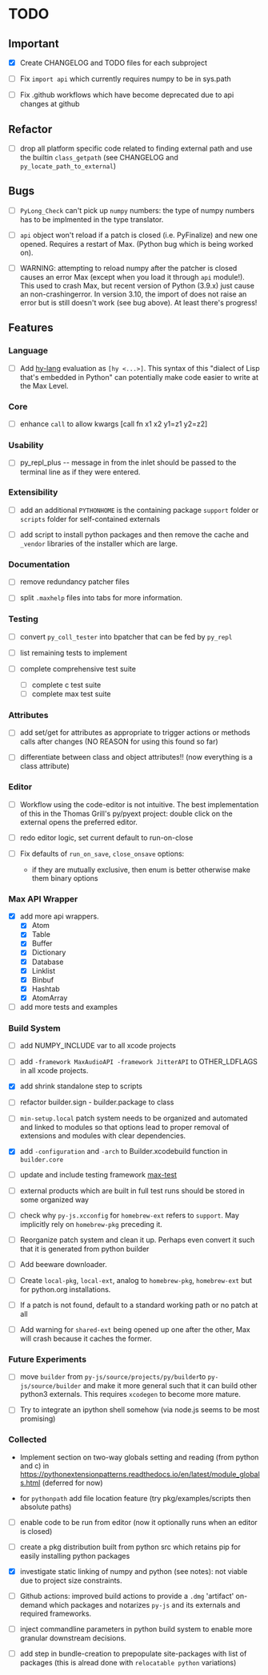 # TODO

## Important

- [x] Create CHANGELOG and TODO files for each subproject

- [ ] Fix `import api` which currently requires numpy to be in sys.path

- [ ] Fix .github workflows which have become deprecated due to api changes at github

## Refactor

- [ ] drop all platform specific code related to finding external path and use the builtin `class_getpath` (see CHANGELOG and `py_locate_path_to_external`)

## Bugs

- [ ] `PyLong_Check` can't pick up `numpy` numbers: the type of numpy numbers has to be implmented in the type translator.

- [ ] `api` object won't reload if a patch is closed (i.e. PyFinalize) and new one opened. Requires a restart of Max. (Python bug which is being worked on).

- [ ] WARNING: attempting to reload numpy after the patcher is closed causes an error Max (except when you load it through `api` module!). This used to crash Max, but recent version of Python (3.9.x) just cause an non-crashingerror. In version 3.10, the import of does not raise an error but is still doesn't work (see bug above). At least there's progress!

## Features

### Language

- [ ] Add [hy-lang](https://github.com/hylang/hy) evaluation as `[hy <...>]`. This syntax of this "dialect of Lisp that's embedded in Python" can potentially make code easier to write at the Max Level.

### Core

- [ ] enhance `call` to allow kwargs [call fn x1 x2 y1=z1 y2=z2]

### Usability

- [ ] py_repl_plus -- message in from the inlet should be passed to the terminal line as if they were entered.

### Extensibility

- [ ] add an additional `PYTHONHOME` is the containing package `support` folder or `scripts` folder for self-contained externals

- [ ] add script to install python packages and then remove the cache and `_vendor` libraries of the installer which are large.

### Documentation

- [ ] remove redundancy patcher files

- [ ] split `.maxhelp` files into tabs for more information.

### Testing

- [ ] convert `py_coll_tester` into bpatcher that can be fed by `py_repl`

- [ ] list remaining tests to implement

- [ ] complete comprehensive test suite
  - [ ] complete c test suite
  - [ ] complete max test suite

### Attributes

- [ ] add set/get for attributes as appropriate to trigger actions or methods calls
      after changes (NO REASON for using this found so far)

- [ ] differentiate between class and object attributes!! (now everything is a class attribute)

### Editor

- [ ] Workflow using the code-editor is not intuitive. The best implementation of this in the Thomas Grill's py/pyext project: double click on the external opens the preferred editor.

- [ ] redo editor logic, set current default to run-on-close

- [ ] Fix defaults of `run_on_save`, `close_onsave` options:
  - if they are mutually exclusive, then enum is better otherwise make them binary options

### Max API Wrapper

- [x] add more api wrappers.
  - [x] Atom
  - [x] Table
  - [x] Buffer
  - [x] Dictionary
  - [x] Database
  - [x] Linklist
  - [x] Binbuf
  - [x] Hashtab
  - [x] AtomArray

- [ ] add more tests and examples

### Build System

- [ ] add NUMPY_INCLUDE var to all xcode projects

- [ ] add `-framework MaxAudioAPI -framework JitterAPI` to OTHER_LDFLAGS in all xcode projects.

- [x] add shrink standalone step to scripts

- [ ] refactor builder.sign - builder.package to class

- [ ] `min-setup.local` patch system needs to be organized and automated and linked to modules so that options lead to proper removal of extensions and modules with clear dependencies.

- [x] add `-configuration` and `-arch` to Builder.xcodebuild function in `builder.core`

- [ ] update and include testing framework [max-test](https://github.com/Cycling74/max-test)

- [ ] external products which are built in full test runs should be stored in some organized way

- [ ] check why `py-js.xcconfig` for `homebrew-ext` refers to `support`. May implicitly rely on `homebrew-pkg` preceding it.

- [ ] Reorganize patch system and clean it up. Perhaps even convert it such that it is generated from python builder

- [ ] Add beeware downloader.

- [ ] Create `local-pkg`, `local-ext`, analog to `homebrew-pkg`, `homebrew-ext` but for python.org installations.

- [ ] If a patch is not found, default to a standard working path or no patch at all

- [ ] Add warning for `shared-ext` being opened up one after the other, Max will crash because it caches the former.

### Future Experiments

- [ ] move `builder` from `py-js/source/projects/py/builder`to `py-js/source/builder` and make it more general such that it can build other python3 externals. This requires `xcodegen` to become more mature.

- [ ] Try to integrate an ipython shell somehow (via node.js seems to be most promising)

### Collected

- Implement section on two-way globals setting and reading (from python and c) in <https://pythonextensionpatterns.readthedocs.io/en/latest/module_globals.html> (deferred for now)

- for `pythonpath` add file location feature (try pkg/examples/scripts then absolute paths)

- [ ] enable code to be run from editor (now it optionally runs when an editor is closed)

- [ ] create a pkg distribution built from python src which retains pip for easily installing python packages

- [x] investigate static linking of numpy and python (see notes): not viable due to project size constraints.

- [ ] Github actions: improved build actions to provide a `.dmg` 'artifact' on-demand which packages and notarizes `py-js` and its externals and required frameworks.

- [ ] inject commandline parameters in python build system to enable more granular downstream decisions.

- [ ] add step in bundle-creation to prepopulate site-packages with list of packages (this is alread done with `relocatable python` variations)
